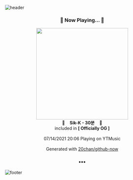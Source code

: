 ![header](https://capsule-render.vercel.app/api?type=wave&height=170&section=header&text=Hi.%20I'm%20SHIFT&fontColor=090707&fontAlignX=45&fontAlignY=65&fontSize=100)

<h3 align="center">🎵 Now Playing... 🎵</h3>
<p align="center">
  <a href="https://music.youtube.com/watch?v=uySFlzw052s">
    <img width="300" src="https://lh3.googleusercontent.com/swvLkc09OeOW1H8qHHFnDFBfZnTI_6dLnehOy0IFb2rwtv6gxaL4cG0Xn3y0Rpyd0tpRsRTjOyZ_PAWsfQ">
  </a>
  <br>
  🎵&nbsp&nbsp&nbsp <b>Sik-K - 30분</b> &nbsp&nbsp&nbsp🎵
  <br>
  included in <b>[ Officially OG ]</b>
  
  <br />
  <br />
  07/14/2021 20:06 Playing on YTMusic
  <br />
  <br />
  Generated with <a href="https://github.com/20chan/github-now">20chan/github-now</a>
</p>

<h3 align="center">•••</h3>

![footer](https://capsule-render.vercel.app/api?type=wave&height=150&section=footer)

